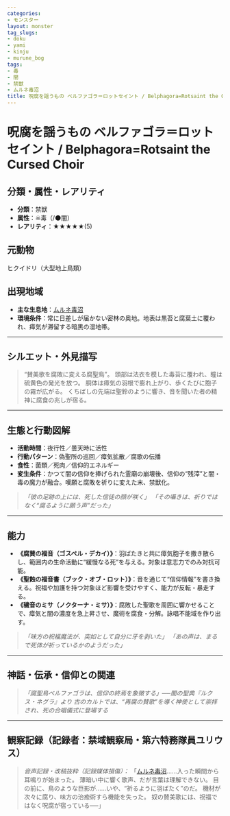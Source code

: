 ```yaml
---
categories:
- モンスター
layout: monster
tag_slugs:
- doku
- yami
- kinju
- murune_bog
tags:
- 毒
- 闇
- 禁獣
- ムルネ毒沼
title: 呪腐を謡うもの ベルファゴラ＝ロットセイント / Belphagora=Rotsaint the Cursed Choir
---
```


# 呪腐を謡うもの ベルファゴラ＝ロットセイント / Belphagora=Rotsaint the Cursed Choir

## 分類・属性・レアリティ

* **分類**：禁獣
* **属性**：☠毒（/🌑闇）
* **レアリティ**：★★★★★(5)

## 元動物

ヒクイドリ（大型地上鳥類）

## 出現地域

* **主な生息地**：[ムルネ毒沼](../place/murune_bog.md)
* **環境条件**：常に日差しが届かない密林の奥地。地表は黒苔と腐葉土に覆われ、瘴気が滞留する暗黒の湿地帯。

---

## シルエット・外見描写

> “賛美歌を腐敗に変える腐聖鳥”。
> 頭部は法衣を模した毒苔に覆われ、瞳は硫黄色の発光を放つ。
> 胴体は瘴気の羽根で膨れ上がり、歩くたびに胞子の霧が広がる。
> くちばしの先端は聖鈴のように響き、音を聞いた者の精神に腐食の兆しが宿る。

---

## 生態と行動図解

* **活動時間**：夜行性／曇天時に活性
* **行動パターン**：偽聖所の巡回／瘴気拡散／腐歌の伝播
* **食性**：菌類／死肉／信仰的エネルギー
* **変生条件**：かつて闇の信仰を捧げられた霊廟の崩壊後、信仰の“残滓”と闇・毒の魔力が融合。嘆願と腐敗を祈りに変えた末、禁獣化。

> *「彼の足跡の上には、死した信徒の顔が咲く」*
> *「その囁きは、祈りではなく“腐るように願う声”だった」*

---

## 能力

* **《腐賛の福音（ゴスペル・デカイ）》**：羽ばたきと共に瘴気胞子を撒き散らし、範囲内の生命活動に“緩慢なる死”を与える。対象は意志力でのみ対抗可能。
* **《聖蝕の福音書（ブック・オブ・ロット）》**：音を通じて“信仰情報”を書き換える。祝福や加護を持つ対象ほど影響を受けやすく、能力が反転・暴走する。
* **《穢音のミサ（ノクターナ・ミサ）》**：腐敗した聖歌を周囲に響かせることで、瘴気と闇の濃度を急上昇させ、魔術を腐食・分解。詠唱不能域を作り出す。

> *「味方の祝福魔法が、突如として自分に牙を剥いた」*
> *「あの声は、まるで死体が祈っているかのようだった」*

---

## 神話・伝承・信仰との関連

> *「腐聖鳥ベルファゴラは、信仰の終焉を象徴する」──闇の聖典『ルクス・ネグラ』より*
> *古のカルトでは、“再腐の賛歌”を導く神使として崇拝され、死の合唱儀式に登場する*

---

## 観察記録（記録者：禁域観察局・第六特務隊員ユリウス）

> *音声記録・改稿抜粋（記録媒体損傷）：*
> 「[ムルネ毒沼](../place/murune_bog.md)……入った瞬間から耳鳴りが始まった。
> 薄暗い中に響く歌声、だが言葉は理解できない。
> 目の前に、鳥のような巨影が……いや、“祈るように羽ばたく”のだ。
> 機材が次々に腐り、味方の治癒術すら機能を失った。
> 奴の賛美歌には、祝福ではなく呪腐が宿っている──」